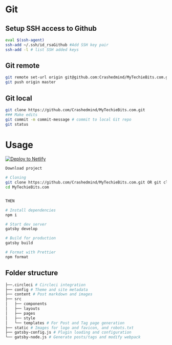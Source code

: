 

# Git
## Setup SSH access to Github
```bash
eval $(ssh-agent) 
ssh-add ~/.ssh/id_rsaGithub #Add SSH key pair
ssh-add -l # list SSH added keys
```

## Git remote
```bash
git remote set-url origin git@github.com:Crashedmind/MyTechieBits.com.git
git push origin master
```


## Git local
```bash
git clone https://github.com/Crashedmind/MyTechieBits.com.git
### Make edits
git commit -m commit-message # commit to local Git repo
git status
```

# Usage

[![Deploy to Netlify](https://www.netlify.com/img/deploy/button.svg)](https://app.netlify.com/start/deploy?repository=https://github.com/justinformentin/gatsby-v2-tutorial-starter)

```bash
Download project

# Cloning
git clone https://github.com/Crashedmind/MyTechieBits.com.git OR git clone ssh://git@github.com/Crashedmind/MyTechieBits.com.git
cd MyTechieBits.com


THEN

# Install dependencies
npm i

# Start dev server
gatsby develop

# Build for production
gatsby build

# Format with Prettier
npm format

```

## Folder structure
```bash
├──.circleci # Circleci integration
├── config # Theme and site metadata
├── content # Post markdown and images
├── src
│   ├── components
│   ├── layouts
│   ├── pages
│   ├── style
│   └── templates # For Post and Tag page generation
├── static # Images for logo and favicon, and robots.txt
├── gatsby-config.js # Plugin loading and configuration
└── gatsby-node.js # Generate posts/tags and modify webpack
```

